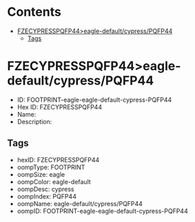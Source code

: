 



Contents
========

* [FZECYPRESSPQFP44>eagle-default/cypress/PQFP44](#fzecypresspqfp44eagle-defaultcypresspqfp44)
	* [Tags](#tags)

# FZECYPRESSPQFP44>eagle-default/cypress/PQFP44

- ID: FOOTPRINT-eagle-eagle-default-cypress-PQFP44
- Hex ID: FZECYPRESSPQFP44
- Name: 
- Description: 

## Tags

- hexID: FZECYPRESSPQFP44
- oompType: FOOTPRINT
- oompSize: eagle
- oompColor: eagle-default
- oompDesc: cypress
- oompIndex: PQFP44
- oompName: eagle-default/cypress/PQFP44
- oompID: FOOTPRINT-eagle-eagle-default-cypress-PQFP44
